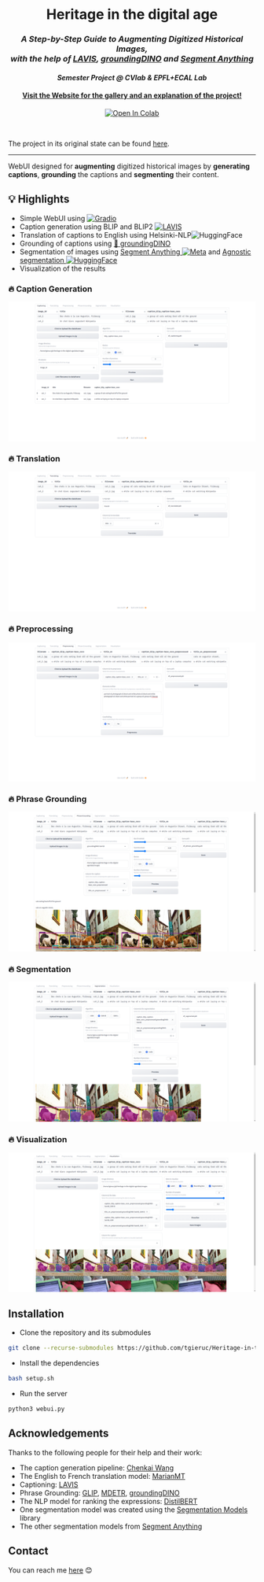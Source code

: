 <h1 align="center">Heritage in the digital age</h1>
<h3 align="center"><em>A Step-by-Step Guide to Augmenting Digitized Historical Images, <br> with the help of <a href="https://github.com/salesforce/LAVIS">LAVIS</a>, <a href="https://github.com/IDEA-Research/GroundingDINO">groundingDINO</a> and <a href="https://github.com/facebookresearch/segment-anything">Segment Anything</a> </em></h3>

<h4 align="center"><i>Semester Project @ CVlab &amp; EPFL+ECAL Lab </i></h4>
<h4 align="center"><a href="https://tgieruc.github.io/Heritage-in-the-digital-age/">Visit the Website for the gallery and an explanation of the project!</a></h4>
<p align="center"><a  href="https://colab.research.google.com/github/tgieruc/Heritage-in-the-digital-age/blob/main/WebUI_colab.ipynb"><img src="https://colab.research.google.com/assets/colab-badge.svg" width=150px alt="Open In Colab"/></a></p>
<br>

The project in its original state can be found [here](https://github.com/tgieruc/Heritage-in-the-digital-age/releases/tag/v1.0).


---

WebUI designed for **augmenting** digitized historical images by **generating captions**,  **grounding** the captions and **segmenting** their content. 


## :bulb: Highlights
* Simple WebUI using <a href=https://gradio.app/><img src="https://warehouse-camo.ingress.cmh1.psfhosted.org/a95ef5913dc4cc84d2155ff690a0fa0d4c33d7e2/68747470733a2f2f7261772e67697468756275736572636f6e74656e742e636f6d2f67726164696f2d6170702f67726164696f2f6d61696e2f726561646d655f66696c65732f67726164696f2e737667" height=20px alt="Gradio"/></a>
* Caption generation using BLIP and BLIP2 <a href=https://github.com/salesforce/LAVIS ><img src="https://github.com/salesforce/LAVIS/raw/main/docs/_static/logo_final.png" height=20px alt="LAVIS"/></a>
* Translation of captions to English using <a src=https://huggingface.co/Helsinki-NLP>Helsinki-NLP<img src=https://huggingface.co/datasets/huggingface/brand-assets/resolve/main/hf-logo.png height=20px alt="HuggingFace"/></a>
* Grounding of captions using [:sauropod: groundingDINO](https://github.com/IDEA-Research/GroundingDINO)
* Segmentation of images using <a href=https://github.com/facebookresearch/segment-anything>Segment Anything <img src=https://seeklogo.com/images/M/meta-icon-new-facebook-2021-logo-83520C311D-seeklogo.com.png height=20px alt="Meta"></a> and  <a href=https://huggingface.co/spaces/tgieruc/agnostic-segmentation)>Agnostic segmentation <img src=https://huggingface.co/datasets/huggingface/brand-assets/resolve/main/hf-logo.png height=20px alt="HuggingFace"/></a>
* Visualization of the results

### :fire: Caption Generation
<p align="center">
  <img src="./docs/images/screenshots/captioning.png" alt="caption"/>
</p>

### :fire: Translation
<p align="center">
  <img src="./docs/images/screenshots/translating.png" alt="translation"/>
</p>

### :fire: Preprocessing
<p align="center">
  <img src="./docs/images/screenshots/preprocessing.png" alt="preprocessing"/>
</p>

### :fire: Phrase Grounding
<p align="center">
  <img src="./docs/images/screenshots/phrase_grounding.png" alt="phrase grounding"/>
</p>

### :fire: Segmentation
<p align="center">
  <img src="./docs/images/screenshots/segmentation.png" alt="segmentation"/>
</p>

### :fire: Visualization
<p align="center">
  <img src="./docs/images/screenshots/visualization.png" alt="visualization"/>
</p>



## Installation

* Clone the repository and its submodules
```bash
git clone --recurse-submodules https://github.com/tgieruc/Heritage-in-the-digital-age.git
```

* Install the dependencies
```bash
bash setup.sh
```

* Run the server
```bash
python3 webui.py
```

## Acknowledgements

Thanks to the following people for their help and their work:
* The caption generation pipeline: [Chenkai Wang](https://github.com/cnWangChenkai)
* The English to French translation model: [MarianMT](https://huggingface.co/Helsinki-NLP/opus-mt-fr-en)
* Captioning: [LAVIS](https://github.com/salesforce/LAVIS)
* Phrase Grounding: [GLIP](https://github.com/microsoft/GLIP), [MDETR](https://github.com/ashkamath/mdetr), [groundingDINO](https://github.com/IDEA-Research/GroundingDINO)
* The NLP model for ranking the expressions: [DistilBERT](https://arxiv.org/abs/1910.01108)
* One segmentation model was created using the [Segmentation Models](https://github.com/qubvel/segmentation_models.pytorch) library
* The other segmentation models from [Segment Anything](https://github.com/facebookresearch/segment-anything)



## Contact

You can reach me [here](mailto:theo.gieruc@gmail.com?subject=%5BHeritage%20in%20the%20Digital%20Age%5D) 😊

